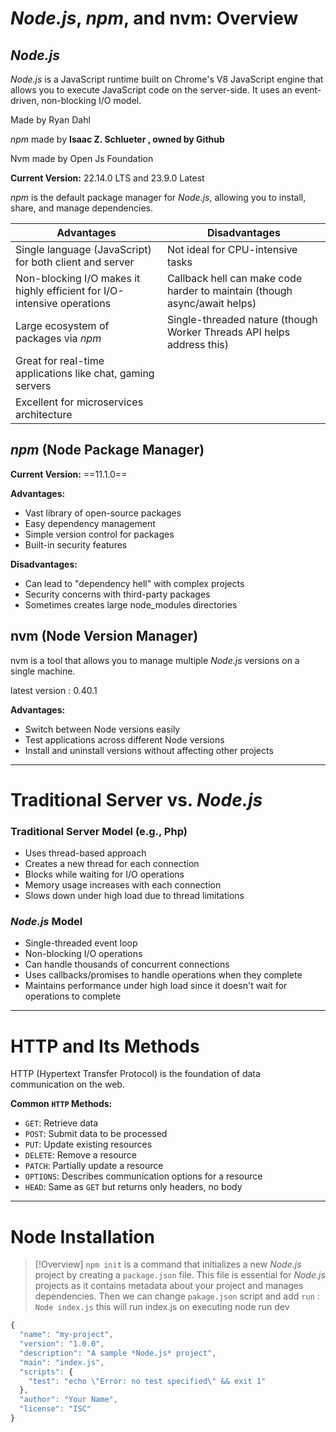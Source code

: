 # *Node.js*, *npm*, and nvm: Overview

## *Node.js*

*Node.js* is a JavaScript runtime built on Chrome's V8 JavaScript engine that allows you to execute JavaScript code on the server-side. It uses an event-driven, non-blocking I/O model.

Made by Ryan Dahl

*npm* made by **Isaac Z. Schlueter , owned by Github**

Nvm made by Open Js Foundation

**Current Version:** 22.14.0 LTS and 23.9.0 Latest

*npm* is the default package manager for *Node.js*, allowing you to install, share, and manage dependencies.

| **Advantages**                                                          | **Disadvantages**                                                         |
| ----------------------------------------------------------------------- | ------------------------------------------------------------------------- |
| Single language (JavaScript) for both client and server                 | Not ideal for CPU-intensive tasks                                         |
| Non-blocking I/O makes it highly efficient for I/O-intensive operations | Callback hell can make code harder to maintain (though async/await helps) |
| Large ecosystem of packages via *npm*                                   | Single-threaded nature (though Worker Threads API helps address this)     |
| Great for real-time applications like chat, gaming servers              |                                                                           |
| Excellent for microservices architecture                                |                                                                           |


## *npm* (Node Package Manager)

**Current Version:** ==11.1.0==

**Advantages:**

- Vast library of open-source packages
- Easy dependency management
- Simple version control for packages
- Built-in security features

**Disadvantages:**

- Can lead to "dependency hell" with complex projects
- Security concerns with third-party packages
- Sometimes creates large node_modules directories

## nvm (Node Version Manager)

nvm is a tool that allows you to manage multiple *Node.js* versions on a single machine.

latest version : 0.40.1

**Advantages:**

- Switch between Node versions easily
- Test applications across different Node versions
- Install and uninstall versions without affecting other projects

---
# Traditional Server vs. *Node.js*

### Traditional Server Model (e.g., Php)

- Uses thread-based approach
- Creates a new thread for each connection
- Blocks while waiting for I/O operations
- Memory usage increases with each connection
- Slows down under high load due to thread limitations

### *Node.js* Model

- Single-threaded event loop
- Non-blocking I/O operations
- Can handle thousands of concurrent connections
- Uses callbacks/promises to handle operations when they complete
- Maintains performance under high load since it doesn't wait for operations to complete

---
# HTTP and Its Methods

HTTP (Hypertext Transfer Protocol) is the foundation of data communication on the web.

**Common `HTTP` Methods:**

- `GET`: Retrieve data
- `POST`: Submit data to be processed
- `PUT`: Update existing resources
- `DELETE`: Remove a resource
- `PATCH`: Partially update a resource
- `OPTIONS`: Describes communication options for a resource
- `HEAD`: Same as `GET` but returns only headers, no body

---
# Node Installation 

> [!Overview]
> `npm init` is a command that initializes a new *Node.js* project by creating a `package.json` file. This file is essential for *Node.js* projects as it contains metadata about your project and manages dependencies. Then we can change `pakage.json` script and add `run` : `Node index.js` this will run index.js on executing node run dev

```js
{
  "name": "my-project",
  "version": "1.0.0",
  "description": "A sample *Node.js* project",
  "main": "index.js",
  "scripts": {
    "test": "echo \"Error: no test specified\" && exit 1"
  },
  "author": "Your Name",
  "license": "ISC"
}

```
